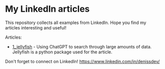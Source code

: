 # My LinkedIn articles

This repository collects all examples from LinkedIn. Hope you find my articles interesting and useful! 

Articles:
 - [1_jellyfish](1_jellyfish) - Using ChatGPT to search through large amounts of data. Jellyfish is a python package used for the article.

Don't forget to connect on LinkedIn! https://www.linkedin.com/in/denissdev/